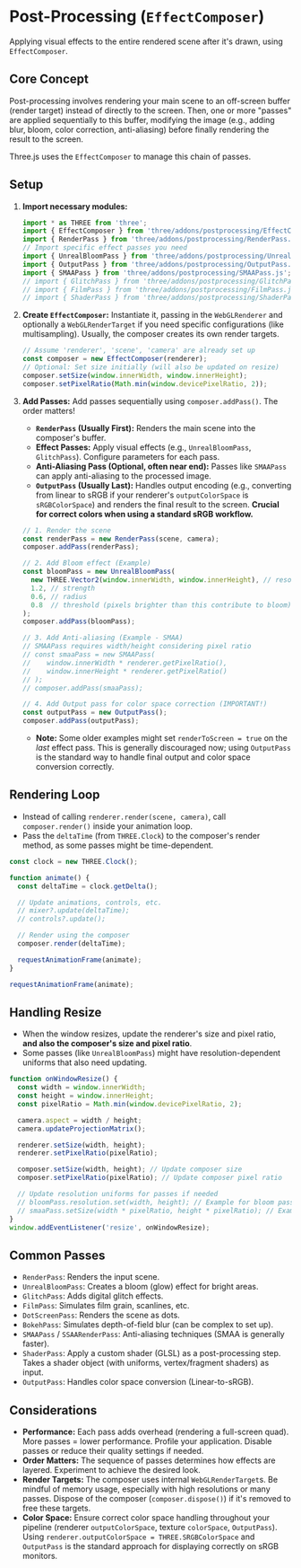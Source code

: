 # Post-Processing (`EffectComposer`)

Applying visual effects to the entire rendered scene after it's drawn, using `EffectComposer`.

## Core Concept

Post-processing involves rendering your main scene to an off-screen buffer (render target) instead of directly to the screen. Then, one or more "passes" are applied sequentially to this buffer, modifying the image (e.g., adding blur, bloom, color correction, anti-aliasing) before finally rendering the result to the screen.

Three.js uses the `EffectComposer` to manage this chain of passes.

## Setup

1.  **Import necessary modules:**
    ```javascript
    import * as THREE from 'three';
    import { EffectComposer } from 'three/addons/postprocessing/EffectComposer.js';
    import { RenderPass } from 'three/addons/postprocessing/RenderPass.js';
    // Import specific effect passes you need
    import { UnrealBloomPass } from 'three/addons/postprocessing/UnrealBloomPass.js';
    import { OutputPass } from 'three/addons/postprocessing/OutputPass.js'; // Important for color space
    import { SMAAPass } from 'three/addons/postprocessing/SMAAPass.js'; // Example: Anti-aliasing
    // import { GlitchPass } from 'three/addons/postprocessing/GlitchPass.js';
    // import { FilmPass } from 'three/addons/postprocessing/FilmPass.js';
    // import { ShaderPass } from 'three/addons/postprocessing/ShaderPass.js'; // For custom shader effects
    ```

2.  **Create `EffectComposer`:** Instantiate it, passing in the `WebGLRenderer` and optionally a `WebGLRenderTarget` if you need specific configurations (like multisampling). Usually, the composer creates its own render targets.
    ```javascript
    // Assume 'renderer', 'scene', 'camera' are already set up
    const composer = new EffectComposer(renderer);
    // Optional: Set size initially (will also be updated on resize)
    composer.setSize(window.innerWidth, window.innerHeight);
    composer.setPixelRatio(Math.min(window.devicePixelRatio, 2));
    ```

3.  **Add Passes:** Add passes sequentially using `composer.addPass()`. The order matters!
    *   **`RenderPass` (Usually First):** Renders the main scene into the composer's buffer.
    *   **Effect Passes:** Apply visual effects (e.g., `UnrealBloomPass`, `GlitchPass`). Configure parameters for each pass.
    *   **Anti-Aliasing Pass (Optional, often near end):** Passes like `SMAAPass` can apply anti-aliasing to the processed image.
    *   **`OutputPass` (Usually Last):** Handles output encoding (e.g., converting from linear to sRGB if your renderer's `outputColorSpace` is `sRGBColorSpace`) and renders the final result to the screen. **Crucial for correct colors when using a standard sRGB workflow.**

    ```javascript
    // 1. Render the scene
    const renderPass = new RenderPass(scene, camera);
    composer.addPass(renderPass);

    // 2. Add Bloom effect (Example)
    const bloomPass = new UnrealBloomPass(
      new THREE.Vector2(window.innerWidth, window.innerHeight), // resolution
      1.2, // strength
      0.6, // radius
      0.8  // threshold (pixels brighter than this contribute to bloom)
    );
    composer.addPass(bloomPass);

    // 3. Add Anti-aliasing (Example - SMAA)
    // SMAAPass requires width/height considering pixel ratio
    // const smaaPass = new SMAAPass(
    //    window.innerWidth * renderer.getPixelRatio(),
    //    window.innerHeight * renderer.getPixelRatio()
    // );
    // composer.addPass(smaaPass);

    // 4. Add Output pass for color space correction (IMPORTANT!)
    const outputPass = new OutputPass();
    composer.addPass(outputPass);
    ```
    *   **Note:** Some older examples might set `renderToScreen = true` on the *last* effect pass. This is generally discouraged now; using `OutputPass` is the standard way to handle final output and color space conversion correctly.

## Rendering Loop

*   Instead of calling `renderer.render(scene, camera)`, call `composer.render()` inside your animation loop.
*   Pass the `deltaTime` (from `THREE.Clock`) to the composer's render method, as some passes might be time-dependent.

```javascript
const clock = new THREE.Clock();

function animate() {
  const deltaTime = clock.getDelta();

  // Update animations, controls, etc.
  // mixer?.update(deltaTime);
  // controls?.update();

  // Render using the composer
  composer.render(deltaTime);

  requestAnimationFrame(animate);
}

requestAnimationFrame(animate);
```

## Handling Resize

*   When the window resizes, update the renderer's size and pixel ratio, **and also the composer's size and pixel ratio**.
*   Some passes (like `UnrealBloomPass`) might have resolution-dependent uniforms that also need updating.

```javascript
function onWindowResize() {
  const width = window.innerWidth;
  const height = window.innerHeight;
  const pixelRatio = Math.min(window.devicePixelRatio, 2);

  camera.aspect = width / height;
  camera.updateProjectionMatrix();

  renderer.setSize(width, height);
  renderer.setPixelRatio(pixelRatio);

  composer.setSize(width, height); // Update composer size
  composer.setPixelRatio(pixelRatio); // Update composer pixel ratio

  // Update resolution uniforms for passes if needed
  // bloomPass.resolution.set(width, height); // Example for bloom pass if needed
  // smaaPass.setSize(width * pixelRatio, height * pixelRatio); // Example for SMAAPass
}
window.addEventListener('resize', onWindowResize);
```

## Common Passes

*   `RenderPass`: Renders the input scene.
*   `UnrealBloomPass`: Creates a bloom (glow) effect for bright areas.
*   `GlitchPass`: Adds digital glitch effects.
*   `FilmPass`: Simulates film grain, scanlines, etc.
*   `DotScreenPass`: Renders the scene as dots.
*   `BokehPass`: Simulates depth-of-field blur (can be complex to set up).
*   `SMAAPass` / `SSAARenderPass`: Anti-aliasing techniques (SMAA is generally faster).
*   `ShaderPass`: Apply a custom shader (GLSL) as a post-processing step. Takes a shader object (with uniforms, vertex/fragment shaders) as input.
*   `OutputPass`: Handles color space conversion (Linear-to-sRGB).

## Considerations

*   **Performance:** Each pass adds overhead (rendering a full-screen quad). More passes = lower performance. Profile your application. Disable passes or reduce their quality settings if needed.
*   **Order Matters:** The sequence of passes determines how effects are layered. Experiment to achieve the desired look.
*   **Render Targets:** The composer uses internal `WebGLRenderTarget`s. Be mindful of memory usage, especially with high resolutions or many passes. Dispose of the composer (`composer.dispose()`) if it's removed to free these targets.
*   **Color Space:** Ensure correct color space handling throughout your pipeline (renderer `outputColorSpace`, texture `colorSpace`, `OutputPass`). Using `renderer.outputColorSpace = THREE.SRGBColorSpace` and `OutputPass` is the standard approach for displaying correctly on sRGB monitors.